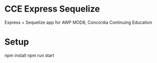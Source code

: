 # CCE Express Sequelize
Express + Sequelize app for AWP MOD8, Concordia Continuing Education

# Setup
npm install
npm run start
